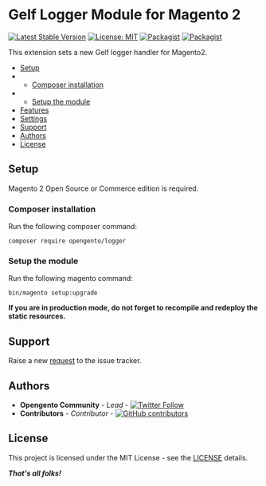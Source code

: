 # Gelf Logger Module for Magento 2

[![Latest Stable Version](https://img.shields.io/packagist/v/opengento/logger.svg?style=flat-square)](https://packagist.org/packages/opengento/logger)
[![License: MIT](https://img.shields.io/github/license/opengento/logger.svg?style=flat-square)](./LICENSE)
[![Packagist](https://img.shields.io/packagist/dt/opengento/logger.svg?style=flat-square)](https://packagist.org/packages/opengento/logger/stats)
[![Packagist](https://img.shields.io/packagist/dm/opengento/logger.svg?style=flat-square)](https://packagist.org/packages/opengento/logger/stats)

This extension sets a new Gelf logger handler for Magento2.

- [Setup](#setup)
-   - [Composer installation](#composer-installation)
-   - [Setup the module](#setup-the-module)
- [Features](#features)
- [Settings](#settings)
- [Support](#support)
- [Authors](#authors)
- [License](#license)

## Setup

Magento 2 Open Source or Commerce edition is required.

### Composer installation

Run the following composer command:

```
composer require opengento/logger
```

### Setup the module

Run the following magento command:

```
bin/magento setup:upgrade
```

**If you are in production mode, do not forget to recompile and redeploy the static resources.**

## Support

Raise a new [request](https://github.com/opengento/logger/issues) to the issue tracker.

## Authors

- **Opengento Community** - *Lead* - [![Twitter Follow](https://img.shields.io/twitter/follow/opengento.svg?style=social)](https://twitter.com/opengento)
- **Contributors** - *Contributor* - [![GitHub contributors](https://img.shields.io/github/contributors/opengento/logger.svg?style=flat-square)](https://github.com/opengento/logger/graphs/contributors)

## License

This project is licensed under the MIT License - see the [LICENSE](./LICENSE) details.

***That's all folks!***
